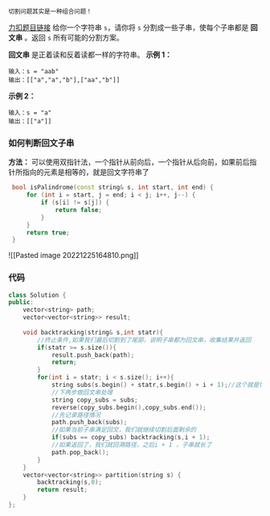 	切割问题其实是一种组合问题！
[力扣题目链接](https://leetcode.cn/problems/palindrome-partitioning/)
给你一个字符串 `s`，请你将 `s` 分割成一些子串，使每个子串都是 **回文串** 。返回 `s` 所有可能的分割方案。

**回文串** 是正着读和反着读都一样的字符串。
**示例 1：**
```
输入：s = "aab"
输出：[["a","a","b"],["aa","b"]]
```

**示例 2：**
```
输入：s = "a"
输出：[["a"]]
```

### 如何判断回文子串
**方法：**
	可以使用双指针法，一个指针从前向后，一个指针从后向前，如果前后指针所指向的元素是相等的，就是回文字符串了

```c++
 bool isPalindrome(const string& s, int start, int end) {
     for (int i = start, j = end; i < j; i++, j--) {
         if (s[i] != s[j]) {
             return false;
         }
     }
     return true;
 }
```
![[Pasted image 20221225164810.png]]
### 代码
```c++
class Solution {
public:
    vector<string> path;
    vector<vector<string>> result;
    
    void backtracking(string& s,int statr){
        //终止条件,如果我们最后切割到了尾部，说明子串都为回文串，收集结果并返回
        if(statr >= s.size()){
            result.push_back(path);  
            return;
        }
        for(int i = statr; i < s.size(); i++){
            string subs(s.begin() + statr,s.begin() + i + 1);//这个就是切割的当前的子串
            //下两步做回文串处理
            string copy_subs = subs;
            reverse(copy_subs.begin(),copy_subs.end());
            //先记录路径情况
            path.push_back(subs);
            //如果当前子串满足回文，我们就继续切割后面剩余的
            if(subs == copy_subs) backtracking(s,i + 1);
            //如果返回了，我们就回溯路径，之后i + 1 ，子串就长了
            path.pop_back();
        }
    }
    vector<vector<string>> partition(string s) {
        backtracking(s,0);   
        return result;
    }
};
```